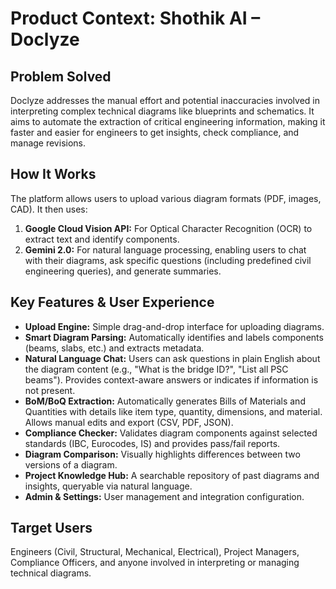 # Product Context: Shothik AI – Doclyze

## Problem Solved

Doclyze addresses the manual effort and potential inaccuracies involved in interpreting complex technical diagrams like blueprints and schematics. It aims to automate the extraction of critical engineering information, making it faster and easier for engineers to get insights, check compliance, and manage revisions.

## How It Works

The platform allows users to upload various diagram formats (PDF, images, CAD). It then uses:
1.  **Google Cloud Vision API:** For Optical Character Recognition (OCR) to extract text and identify components.
2.  **Gemini 2.0:** For natural language processing, enabling users to chat with their diagrams, ask specific questions (including predefined civil engineering queries), and generate summaries.

## Key Features & User Experience

-   **Upload Engine:** Simple drag-and-drop interface for uploading diagrams.
-   **Smart Diagram Parsing:** Automatically identifies and labels components (beams, slabs, etc.) and extracts metadata.
-   **Natural Language Chat:** Users can ask questions in plain English about the diagram content (e.g., "What is the bridge ID?", "List all PSC beams"). Provides context-aware answers or indicates if information is not present.
-   **BoM/BoQ Extraction:** Automatically generates Bills of Materials and Quantities with details like item type, quantity, dimensions, and material. Allows manual edits and export (CSV, PDF, JSON).
-   **Compliance Checker:** Validates diagram components against selected standards (IBC, Eurocodes, IS) and provides pass/fail reports.
-   **Diagram Comparison:** Visually highlights differences between two versions of a diagram.
-   **Project Knowledge Hub:** A searchable repository of past diagrams and insights, queryable via natural language.
-   **Admin & Settings:** User management and integration configuration.

## Target Users

Engineers (Civil, Structural, Mechanical, Electrical), Project Managers, Compliance Officers, and anyone involved in interpreting or managing technical diagrams.
